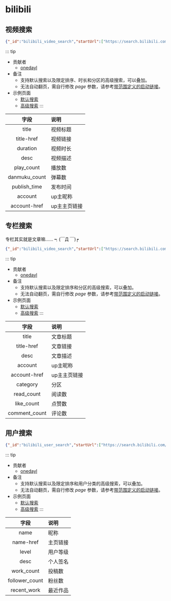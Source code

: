 # bilibili
## 视频搜索
```json
{"_id":"bilibili_video_search","startUrl":["https://search.bilibili.com/video?keyword=bilibili&page=1"],"selectors":[{"id":"item","type":"SelectorElement","parentSelectors":["_root"],"selector":"li.video-item","multiple":true,"delay":"5000"},{"id":"title","type":"SelectorLink","parentSelectors":["item"],"selector":"a.title","multiple":false,"delay":0},{"id":"duration","type":"SelectorText","parentSelectors":["item"],"selector":".so-imgTag_rb","multiple":false,"regex":"","delay":0},{"id":"desc","type":"SelectorText","parentSelectors":["item"],"selector":".des","multiple":false,"regex":"","delay":0},{"id":"play_count","type":"SelectorText","parentSelectors":["item"],"selector":"span[title='观看']","multiple":false,"regex":"","delay":0},{"id":"danmuku_count","type":"SelectorText","parentSelectors":["item"],"selector":"span[title='弹幕']","multiple":false,"regex":"","delay":0},{"id":"publish_time","type":"SelectorText","parentSelectors":["item"],"selector":"span.time","multiple":false,"regex":"","delay":0},{"id":"account","type":"SelectorLink","parentSelectors":["item"],"selector":"a.up-name","multiple":false,"delay":0}]}
```

::: tip
- 贡献者
    - [onedayl](https://github.com/onedayl)
- 备注
    - 支持默认搜索以及限定排序、时长和分区的高级搜索，可以叠加。
    - 无法自动翻页，需自行修改 *page* 参数，请参考[带范围定义的启动链接](/tutorial/#带范围定义的启动链接)。
- 示例页面
    - [默认搜索](https://search.bilibili.com/video?keyword=bilibili&page=1)
    - [高级搜索](https://search.bilibili.com/video?keyword=bilibili&order=totalrank&duration=2&tids_1=0&page=1)
:::

|字段|说明|
|:-:|:-|
|title|视频标题|
|title-href|视频链接|
|duration|视频时长|
|desc|视频描述|
|play_count|播放数|
|danmuku_count|弹幕数|
|publish_time|发布时间|
|account|up主昵称|
|account-href|up主主页链接|

## 专栏搜索
专栏其实就是文章嘛…… ┑(￣Д ￣)┍

```json
{"_id":"bilibili_video_search","startUrl":["https://search.bilibili.com/video?keyword=bilibili&page=1"],"selectors":[{"id":"item","type":"SelectorElement","parentSelectors":["_root"],"selector":"li.video-item","multiple":true,"delay":"5000"},{"id":"title","type":"SelectorLink","parentSelectors":["item"],"selector":"a.title","multiple":false,"delay":0},{"id":"duration","type":"SelectorText","parentSelectors":["item"],"selector":".so-imgTag_rb","multiple":false,"regex":"","delay":0},{"id":"desc","type":"SelectorText","parentSelectors":["item"],"selector":".des","multiple":false,"regex":"","delay":0},{"id":"play_count","type":"SelectorText","parentSelectors":["item"],"selector":"span[title='观看']","multiple":false,"regex":"","delay":0},{"id":"danmuku_count","type":"SelectorText","parentSelectors":["item"],"selector":"span[title='弹幕']","multiple":false,"regex":"","delay":0},{"id":"publish_time","type":"SelectorText","parentSelectors":["item"],"selector":"span.time","multiple":false,"regex":"","delay":0},{"id":"account","type":"SelectorLink","parentSelectors":["item"],"selector":"a.up-name","multiple":false,"delay":0}]}
```

::: tip
- 贡献者
    - [onedayl](https://github.com/onedayl)
- 备注
    - 支持默认搜索以及限定排序和分区的高级搜索，可以叠加。
    - 无法自动翻页，需自行修改 *page* 参数，请参考[带范围定义的启动链接](/tutorial/#带范围定义的启动链接)。
- 示例页面
    - [默认搜索](https://search.bilibili.com/article?keyword=bilibili&page=1)
    - [高级搜索](https://search.bilibili.com/article?keyword=bilibili&order=pubdate&category_id=28&page=1)
:::

|字段|说明|
|:-:|:-|
|title|文章标题|
|title-href|文章链接|
|desc|文章描述|
|account|up主昵称|
|account-href|up主主页链接|
|category|分区|
|read_count|阅读数|
|like_count|点赞数|
|comment_count|评论数|

## 用户搜索

```json
{"_id":"bilibili_user_search","startUrl":["https://search.bilibili.com/upuser?keyword=bilibili&page=1"],"selectors":[{"id":"item","type":"SelectorElement","parentSelectors":["_root"],"selector":"li.user-item","multiple":true,"delay":0},{"id":"name","type":"SelectorLink","parentSelectors":["item"],"selector":"a.title","multiple":false,"delay":0},{"id":"level","type":"SelectorHTML","parentSelectors":["item"],"selector":".headline","multiple":false,"regex":"lv\\d+","delay":0},{"id":"desc","type":"SelectorText","parentSelectors":["item"],"selector":"div.desc","multiple":false,"regex":"","delay":0},{"id":"work_count","type":"SelectorText","parentSelectors":["item"],"selector":".up-info span:nth-of-type(1)","multiple":false,"regex":"\\d+","delay":0},{"id":"follower_count","type":"SelectorText","parentSelectors":["item"],"selector":"span:nth-of-type(2)","multiple":false,"regex":"[\\d|\\.]+万?","delay":0},{"id":"recent_work","type":"SelectorGroup","parentSelectors":["item"],"selector":"a.video-desc","delay":0,"extractAttribute":"href"}]}
```

::: tip
- 贡献者
    - [onedayl](https://github.com/onedayl)
- 备注
    - 支持默认搜索以及限定排序和用户分类的高级搜索，可以叠加。
    - 无法自动翻页，需自行修改 *page* 参数，请参考[带范围定义的启动链接](/tutorial/#带范围定义的启动链接)。
- 示例页面
    - [默认搜索](https://search.bilibili.com/upuser?keyword=bilibili&page=1)
    - [高级搜索](https://search.bilibili.com/upuser?keyword=bilibili&page=1&order=fans&order_sort=0&user_type=3)
:::

|字段|说明|
|:-:|:-|
|name|昵称|
|name-href|主页链接|
|level|用户等级|
|desc|个人签名|
|work_count|投稿数|
|follower_count|粉丝数|
|recent_work|最近作品|